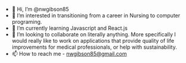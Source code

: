 - 👋 Hi, I’m @nwgibson85
- 👀 I’m interested in transitioning from a career in Nursing to computer programing. 
- 🌱 I’m currently learning Javascript and React.js
- 💞️ I’m looking to collaborate on literally anything. More specifically I would really like to work on applications that provide quality of life improvements for medical professionals, or help with sustainability.
- 📫 How to reach me - nwgibson85@gmail.com

<!---
nwgibson85/nwgibson85 is a ✨ special ✨ repository because its `README.md` (this file) appears on your GitHub profile.
You can click the Preview link to take a look at your changes.
--->
